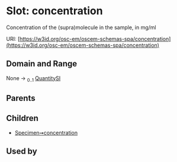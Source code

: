 
# Slot: concentration

Concentration of the (supra)molecule in the sample, in mg/ml

URI: [https://w3id.org/osc-em/oscem-schemas-spa/concentration](https://w3id.org/osc-em/oscem-schemas-spa/concentration)


## Domain and Range

None &#8594;  <sub>0..1</sub> [QuantitySI](QuantitySI.md)

## Parents


## Children

 *  [Specimen➞concentration](Specimen_concentration.md)

## Used by

